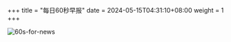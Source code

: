 +++
title = "每日60秒早报"
date = 2024-05-15T04:31:10+08:00
weight = 1
+++

![60s-for-news](/img/zaobao/zaobao.png "由 ALAPI 提供支持")
